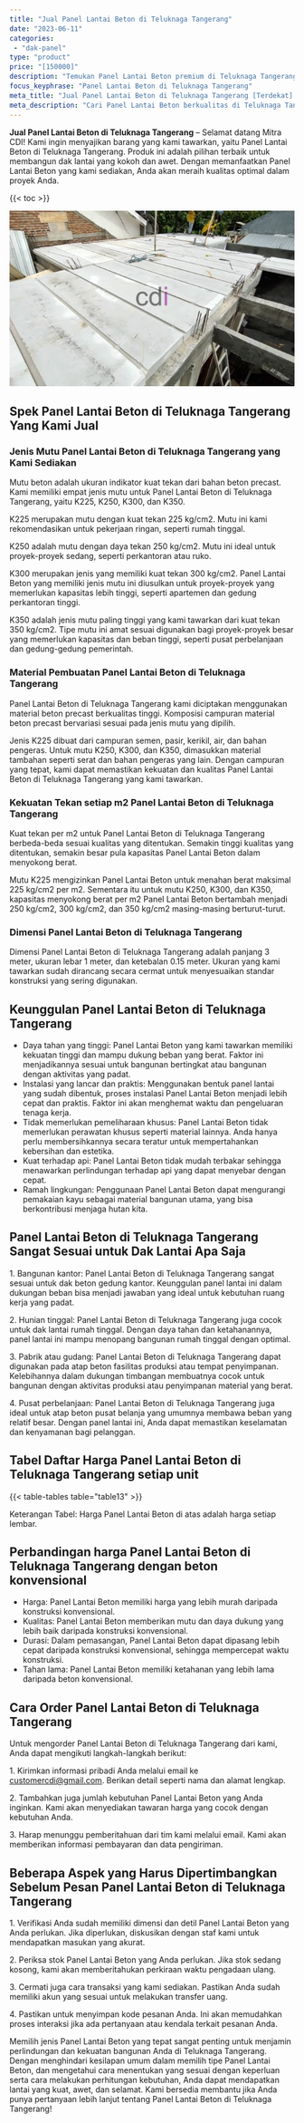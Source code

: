 ```yaml
---
title: "Jual Panel Lantai Beton di Teluknaga Tangerang"
date: "2023-06-11"
categories:
 - "dak-panel"
type: "product"
price: "[150000]"
description: "Temukan Panel Lantai Beton premium di Teluknaga Tangerang. Panel Lantai Beton dirancang untuk kebutuhan konstruksi modern dengan performa prima. Dapatkan info lengkap."
focus_keyphrase: "Panel Lantai Beton di Teluknaga Tangerang"
meta_title: "Jual Panel Lantai Beton di Teluknaga Tangerang [Terdekat] - CDI"
meta_description: "Cari Panel Lantai Beton berkualitas di Teluknaga Tangerang?. Tersedia Panel Lantai Beton premium untuk pembangunan. Penawaran spesial hanya di sini."
---
```


**Jual Panel Lantai Beton di Teluknaga Tangerang** – Selamat datang Mitra CDI! Kami ingin menyajikan barang yang kami tawarkan, yaitu Panel Lantai Beton di Teluknaga Tangerang. Produk ini adalah pilihan terbaik untuk membangun dak lantai yang kokoh dan awet. Dengan memanfaatkan Panel Lantai Beton yang kami sediakan, Anda akan meraih kualitas optimal dalam proyek Anda.

{{< toc >}}

![Jual Panel Lantai Beton di Teluknaga Tangerang](/images/dak-panel/dak-panel-21.jpg)

## Spek Panel Lantai Beton di Teluknaga Tangerang Yang Kami Jual

### Jenis Mutu Panel Lantai Beton di Teluknaga Tangerang yang Kami Sediakan

Mutu beton adalah ukuran indikator kuat tekan dari bahan beton precast. Kami memiliki empat jenis mutu untuk Panel Lantai Beton di Teluknaga Tangerang, yaitu K225, K250, K300, dan K350.

K225 merupakan mutu dengan kuat tekan 225 kg/cm2. Mutu ini kami rekomendasikan untuk pekerjaan ringan, seperti rumah tinggal.

K250 adalah mutu dengan daya tekan 250 kg/cm2. Mutu ini ideal untuk proyek-proyek sedang, seperti perkantoran atau ruko.

K300 merupakan jenis yang memiliki kuat tekan 300 kg/cm2. Panel Lantai Beton yang memiliki jenis mutu ini diusulkan untuk proyek-proyek yang memerlukan kapasitas lebih tinggi, seperti apartemen dan gedung perkantoran tinggi.

K350 adalah jenis mutu paling tinggi yang kami tawarkan dari kuat tekan 350 kg/cm2. Tipe mutu ini amat sesuai digunakan bagi proyek-proyek besar yang memerlukan kapasitas dan beban tinggi, seperti pusat perbelanjaan dan gedung-gedung pemerintah.

### Material Pembuatan Panel Lantai Beton di Teluknaga Tangerang

Panel Lantai Beton di Teluknaga Tangerang kami diciptakan menggunakan material beton precast berkualitas tinggi. Komposisi campuran material beton precast bervariasi sesuai pada jenis mutu yang dipilih.

Jenis K225 dibuat dari campuran semen, pasir, kerikil, air, dan bahan pengeras. Untuk mutu K250, K300, dan K350, dimasukkan material tambahan seperti serat dan bahan pengeras yang lain. Dengan campuran yang tepat, kami dapat memastikan kekuatan dan kualitas Panel Lantai Beton di Teluknaga Tangerang yang kami tawarkan.

### Kekuatan Tekan setiap m2 Panel Lantai Beton di Teluknaga Tangerang

Kuat tekan per m2 untuk Panel Lantai Beton di Teluknaga Tangerang berbeda-beda sesuai kualitas yang ditentukan. Semakin tinggi kualitas yang ditentukan, semakin besar pula kapasitas Panel Lantai Beton dalam menyokong berat.

Mutu K225 mengizinkan Panel Lantai Beton untuk menahan berat maksimal 225 kg/cm2 per m2. Sementara itu untuk mutu K250, K300, dan K350, kapasitas menyokong berat per m2 Panel Lantai Beton bertambah menjadi 250 kg/cm2, 300 kg/cm2, dan 350 kg/cm2 masing-masing berturut-turut.

### Dimensi Panel Lantai Beton di Teluknaga Tangerang

Dimensi Panel Lantai Beton di Teluknaga Tangerang adalah panjang 3 meter, ukuran lebar 1 meter, dan ketebalan 0.15 meter. Ukuran yang kami tawarkan sudah dirancang secara cermat untuk menyesuaikan standar konstruksi yang sering digunakan.

## Keunggulan Panel Lantai Beton di Teluknaga Tangerang

*   Daya tahan yang tinggi: Panel Lantai Beton yang kami tawarkan memiliki kekuatan tinggi dan mampu dukung beban yang berat. Faktor ini menjadikannya sesuai untuk bangunan bertingkat atau bangunan dengan aktivitas yang padat.
*   Instalasi yang lancar dan praktis: Menggunakan bentuk panel lantai yang sudah dibentuk, proses instalasi Panel Lantai Beton menjadi lebih cepat dan praktis. Faktor ini akan menghemat waktu dan pengeluaran tenaga kerja.
*   Tidak memerlukan pemeliharaan khusus: Panel Lantai Beton tidak memerlukan perawatan khusus seperti material lainnya. Anda hanya perlu membersihkannya secara teratur untuk mempertahankan kebersihan dan estetika.
*   Kuat terhadap api: Panel Lantai Beton tidak mudah terbakar sehingga menawarkan perlindungan terhadap api yang dapat menyebar dengan cepat.
*   Ramah lingkungan: Penggunaan Panel Lantai Beton dapat mengurangi pemakaian kayu sebagai material bangunan utama, yang bisa berkontribusi menjaga hutan kita.

## Panel Lantai Beton di Teluknaga Tangerang Sangat Sesuai untuk Dak Lantai Apa Saja

1\.  Bangunan kantor: Panel Lantai Beton di Teluknaga Tangerang sangat sesuai untuk dak beton gedung kantor. Keunggulan panel lantai ini dalam dukungan beban bisa menjadi jawaban yang ideal untuk kebutuhan ruang kerja yang padat.

2\.  Hunian tinggal: Panel Lantai Beton di Teluknaga Tangerang juga cocok untuk dak lantai rumah tinggal. Dengan daya tahan dan ketahanannya, panel lantai ini mampu menopang bangunan rumah tinggal dengan optimal.

3\.  Pabrik atau gudang: Panel Lantai Beton di Teluknaga Tangerang dapat digunakan pada atap beton fasilitas produksi atau tempat penyimpanan. Kelebihannya dalam dukungan timbangan membuatnya cocok untuk bangunan dengan aktivitas produksi atau penyimpanan material yang berat.

4\.  Pusat perbelanjaan: Panel Lantai Beton di Teluknaga Tangerang juga ideal untuk atap beton pusat belanja yang umumnya membawa beban yang relatif besar. Dengan panel lantai ini, Anda dapat memastikan keselamatan dan kenyamanan bagi pelanggan.

## Tabel Daftar Harga Panel Lantai Beton di Teluknaga Tangerang setiap unit

{{< table-tables table="table13" >}}

Keterangan Tabel: Harga Panel Lantai Beton di atas adalah harga setiap lembar.

## Perbandingan harga Panel Lantai Beton di Teluknaga Tangerang dengan beton konvensional

*   Harga: Panel Lantai Beton memiliki harga yang lebih murah daripada konstruksi konvensional.
*   Kualitas: Panel Lantai Beton memberikan mutu dan daya dukung yang lebih baik daripada konstruksi konvensional.
*   Durasi: Dalam pemasangan, Panel Lantai Beton dapat dipasang lebih cepat daripada konstruksi konvensional, sehingga mempercepat waktu konstruksi.
*   Tahan lama: Panel Lantai Beton memiliki ketahanan yang lebih lama daripada beton konvensional.

## Cara Order Panel Lantai Beton di Teluknaga Tangerang

Untuk mengorder Panel Lantai Beton di Teluknaga Tangerang dari kami, Anda dapat mengikuti langkah-langkah berikut:

1\.  Kirimkan informasi pribadi Anda melalui email ke customercdi@gmail.com. Berikan detail seperti nama dan alamat lengkap.

2\.  Tambahkan juga jumlah kebutuhan Panel Lantai Beton yang Anda inginkan. Kami akan menyediakan tawaran harga yang cocok dengan kebutuhan Anda.

3\.  Harap menunggu pemberitahuan dari tim kami melalui email. Kami akan memberikan informasi pembayaran dan data pengiriman.

## Beberapa Aspek yang Harus Dipertimbangkan Sebelum Pesan Panel Lantai Beton di Teluknaga Tangerang

1\.  Verifikasi Anda sudah memiliki dimensi dan detil Panel Lantai Beton yang Anda perlukan. Jika diperlukan, diskusikan dengan staf kami untuk mendapatkan masukan yang akurat.

2\.  Periksa stok Panel Lantai Beton yang Anda perlukan. Jika stok sedang kosong, kami akan memberitahukan perkiraan waktu pengadaan ulang.

3\.  Cermati juga cara transaksi yang kami sediakan. Pastikan Anda sudah memiliki akun yang sesuai untuk melakukan transfer uang.

4\.  Pastikan untuk menyimpan kode pesanan Anda. Ini akan memudahkan proses interaksi jika ada pertanyaan atau kendala terkait pesanan Anda.

Memilih jenis Panel Lantai Beton yang tepat sangat penting untuk menjamin perlindungan dan kekuatan bangunan Anda di Teluknaga Tangerang. Dengan menghindari kesilapan umum dalam memilih tipe Panel Lantai Beton, dan mengetahui cara menentukan yang sesuai dengan keperluan serta cara melakukan perhitungan kebutuhan, Anda dapat mendapatkan lantai yang kuat, awet, dan selamat. Kami bersedia membantu jika Anda punya pertanyaan lebih lanjut tentang Panel Lantai Beton di Teluknaga Tangerang!
